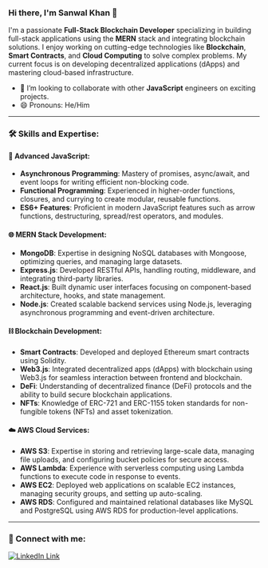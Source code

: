### Hi there, I'm Sanwal Khan 👋

I'm a passionate **Full-Stack Blockchain Developer** specializing in building full-stack applications using the **MERN** stack and integrating blockchain solutions. I enjoy working on cutting-edge technologies like **Blockchain**, **Smart Contracts**, and **Cloud Computing** to solve complex problems. My current focus is on developing decentralized applications (dApps) and mastering cloud-based infrastructure.

- 👯 I’m looking to collaborate with other **JavaScript** engineers on exciting projects.
- 😄 Pronouns: He/Him

---

### 🛠 Skills and Expertise:

#### 🚀 Advanced JavaScript:

- **Asynchronous Programming**: Mastery of promises, async/await, and event loops for writing efficient non-blocking code.
- **Functional Programming**: Experienced in higher-order functions, closures, and currying to create modular, reusable functions.
- **ES6+ Features**: Proficient in modern JavaScript features such as arrow functions, destructuring, spread/rest operators, and modules.

#### 🌐 MERN Stack Development:

- **MongoDB**: Expertise in designing NoSQL databases with Mongoose, optimizing queries, and managing large datasets.
- **Express.js**: Developed RESTful APIs, handling routing, middleware, and integrating third-party libraries.
- **React.js**: Built dynamic user interfaces focusing on component-based architecture, hooks, and state management.
- **Node.js**: Created scalable backend services using Node.js, leveraging asynchronous programming and event-driven architecture.

#### ⛓️ Blockchain Development:

- **Smart Contracts**: Developed and deployed Ethereum smart contracts using Solidity.
- **Web3.js**: Integrated decentralized apps (dApps) with blockchain using Web3.js for seamless interaction between frontend and blockchain.
- **DeFi**: Understanding of decentralized finance (DeFi) protocols and the ability to build secure blockchain applications.
- **NFTs**: Knowledge of ERC-721 and ERC-1155 token standards for non-fungible tokens (NFTs) and asset tokenization.

#### ☁️ AWS Cloud Services:

- **AWS S3**: Expertise in storing and retrieving large-scale data, managing file uploads, and configuring bucket policies for secure access.
- **AWS Lambda**: Experience with serverless computing using Lambda functions to execute code in response to events.
- **AWS EC2**: Deployed web applications on scalable EC2 instances, managing security groups, and setting up auto-scaling.
- **AWS RDS**: Configured and maintained relational databases like MySQL and PostgreSQL using AWS RDS for production-level applications.

---

### 🔗 Connect with me:

[![LinkedIn Link](https://img.shields.io/badge/Connect-sanwalkhan-blue.svg?logo=linkedin&longCache=true&style=social&label=Connect)](https://www.linkedin.com/in/thissanwal)
